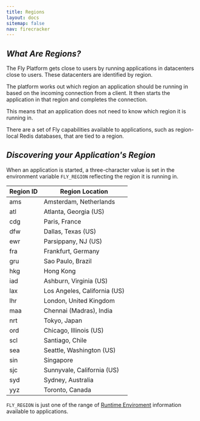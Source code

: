 ```yaml
---
title: Regions
layout: docs
sitemap: false
nav: firecracker
---
```


## _What Are Regions?_

The Fly Platform gets close to users by running applications in datacenters close to users. These datacenters are identified by region. 

The platform works out which region an application should be running in based on the incoming connection from a client. It then starts the application in that region and completes the connection.

This means that an application does not need to know which region it is running in.

There are a set of Fly capabilities available to applications, such as region-local Redis databases, that are tied to a region.

## _Discovering your Application's Region_

When an application is started, a three-character value is set in the environment variable `FLY_REGION` reflecting the region it is running in.

|Region ID| Region Location |
|---------|-----------------|
ams|Amsterdam, Netherlands
atl|Atlanta, Georgia (US)
cdg|Paris, France
dfw|Dallas, Texas (US)
ewr|Parsippany, NJ (US)
fra|Frankfurt, Germany
gru|Sao Paulo, Brazil
hkg|Hong Kong
iad|Ashburn, Virginia (US)
lax|Los Angeles, California (US)
lhr|London, United Kingdom
maa|Chennai (Madras), India
nrt|Tokyo, Japan
ord|Chicago, Illinois (US)
scl|Santiago, Chile
sea|Seattle, Washington (US)
sin|Singapore
sjc|Sunnyvale, California (US)
syd|Sydney, Australia
yyz|Toronto, Canada

`FLY_REGION` is just one of the range of [Runtime Enviroment](/docs/runtime-environment/) information available to applications.
